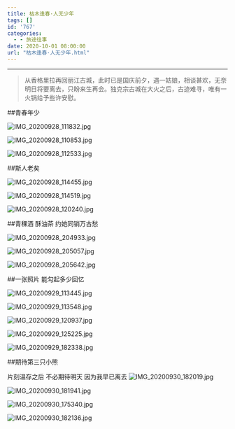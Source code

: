 ```yaml
---
title: 枯木逢春·人无少年
tags: []
id: '767'
categories:
  - - 旅途往事
date: 2020-10-01 08:00:00
url: "枯木逢春·人无少年.html"
---
```


* * *

> 从香格里拉再回丽江古城，此时已是国庆前夕，遇一姑娘，相谈甚欢，无奈明日将要离去，只盼来生再会。独克宗古城在大火之后，古迹难寻，唯有一火锅给予些许安慰。

##青春年少

![IMG_20200928_111832.jpg](http://blog.dahouzi.cn/blog/picture/IMG_20200928_111832.jpg?imageView/2/w/800)

![IMG_20200928_110853.jpg](http://blog.dahouzi.cn/blog/picture/IMG_20200928_110853.jpg?imageView/2/w/800)

![IMG_20200928_112533.jpg](http://blog.dahouzi.cn/blog/picture/IMG_20200928_112533.jpg?imageView/2/w/800)

##斯人老矣

![IMG_20200928_114455.jpg](http://blog.dahouzi.cn/blog/picture/IMG_20200928_114455.jpg?imageView/2/w/800)

![IMG_20200928_114519.jpg](http://blog.dahouzi.cn/blog/picture/IMG_20200928_114519.jpg?imageView/2/w/800)

![IMG_20200928_120240.jpg](http://blog.dahouzi.cn/blog/picture/IMG_20200928_120240.jpg?imageView/2/w/800)

##青稞酒 酥油茶 约她同销万古愁

![IMG_20200928_204933.jpg](http://blog.dahouzi.cn/blog/picture/IMG_20200928_204933.jpg?imageView/2/w/800)

![IMG_20200928_205057.jpg](http://blog.dahouzi.cn/blog/picture/IMG_20200928_205057.jpg?imageView/2/w/800)

![IMG_20200928_205642.jpg](http://blog.dahouzi.cn/blog/picture/IMG_20200928_205642.jpg?imageView/2/w/800)

##一张照片 能勾起多少回忆

![IMG_20200929_113445.jpg](http://blog.dahouzi.cn/blog/picture/IMG_20200929_113445.jpg?imageView/2/w/800)

![IMG_20200929_113548.jpg](http://blog.dahouzi.cn/blog/picture/IMG_20200929_113548.jpg?imageView/2/w/800)

![IMG_20200929_120937.jpg](http://blog.dahouzi.cn/blog/picture/IMG_20200929_120937.jpg?imageView/2/w/800)

![IMG_20200929_125225.jpg](http://blog.dahouzi.cn/blog/picture/IMG_20200929_125225.jpg?imageView/2/w/800)

![IMG_20200929_182338.jpg](http://blog.dahouzi.cn/blog/picture/IMG_20200929_182338.jpg?imageView/2/w/800)

##期待第三只小熊

片刻温存之后 不必期待明天 因为我早已离去 ![IMG_20200930_182019.jpg](http://blog.dahouzi.cn/blog/picture/IMG_20200930_182019.jpg?imageView/2/w/800)

![IMG_20200930_181941.jpg](http://blog.dahouzi.cn/blog/picture/IMG_20200930_181941.jpg?imageView/2/w/800)

![IMG_20200930_175340.jpg](http://blog.dahouzi.cn/blog/picture/IMG_20200930_175340.jpg?imageView/2/w/800)

![IMG_20200930_182136.jpg](http://blog.dahouzi.cn/blog/picture/IMG_20200930_182136.jpg?imageView/2/w/800)